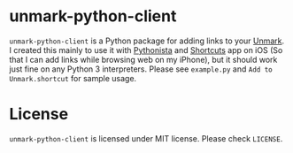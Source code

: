 # unmark-python-client

`unmark-python-client` is a Python package for adding links to your [Unmark](https://iamlink.000webhostapp.com/4). I created this mainly to use it with [Pythonista](https://iamlink.000webhostapp.com/5) and [Shortcuts](https://iamlink.000webhostapp.com/6) app on iOS (So that I can add links while browsing web on my iPhone), but it should work just fine on any Python 3 interpreters. Please see `example.py` and `Add to Unmark.shortcut` for sample usage.

# License

`unmark-python-client` is licensed under MIT license. Please check `LICENSE`.